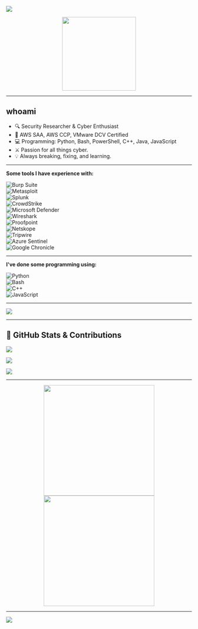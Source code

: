 
[![](https://readme-typing-svg.herokuapp.com?font=Fira+Code&size=20&pause=1000&color=F70000&width=600&lines=Cybersecurity+Student+%26+Engineer;Web+Hacking+Enthusiast;CTF+Addict)](https://git.io/typing-svg)


<p align="center">
  <img src="https://media.giphy.com/media/JIX9t2j0ZTN9S/giphy.gif" width="200px">
</p>

---

## **whoami**
- 🔍 Security Researcher & Cyber Enthusiast
- 📜 AWS SAA, AWS CCP, VMware DCV Certified
- 💻 Programming: Python, Bash, PowerShell, C++, Java, JavaScript  
- ⚔️ Passion for all things cyber.  
- 💡 Always breaking, fixing, and learning.


---

**Some tools I have experience with:**

![Burp Suite](https://img.shields.io/badge/Burp_Suite-FF6C37?style=for-the-badge&logo=burp-suite&logoColor=white)  
![Metasploit](https://img.shields.io/badge/Metasploit-Blue?style=for-the-badge&logo=metasploit&logoColor=white)  
![Splunk](https://img.shields.io/badge/Splunk-000000?style=for-the-badge&logo=splunk&logoColor=white)  
![CrowdStrike](https://img.shields.io/badge/CrowdStrike-FF0000?style=for-the-badge)  
![Microsoft Defender](https://img.shields.io/badge/Microsoft_Defender-0078D4?style=for-the-badge&logo=microsoft&logoColor=white)  
![Wireshark](https://img.shields.io/badge/Wireshark-1679A7?style=for-the-badge&logo=wireshark&logoColor=white)  
![Proofpoint](https://img.shields.io/badge/Proofpoint-Email_Security-purple?style=for-the-badge)  
![Netskope](https://img.shields.io/badge/Netskope-Secure_Web_Gateway-0057FF?style=for-the-badge)  
![Tripwire](https://img.shields.io/badge/Tripwire-File_Integrity_Monitoring-FF6C37?style=for-the-badge)  
![Azure Sentinel](https://img.shields.io/badge/Azure_Sentinel-Threat_Intelligence-blue?style=for-the-badge)  
![Google Chronicle](https://img.shields.io/badge/Google_Chronicle-Threat_Hunting-green?style=for-the-badge)  

---


**I've done some programming using:**

![Python](https://img.shields.io/badge/Python-3776AB?style=for-the-badge&logo=python&logoColor=white)  
![Bash](https://img.shields.io/badge/Bash-4EAA25?style=for-the-badge&logo=gnubash&logoColor=white)  
![C++](https://img.shields.io/badge/C++-00599C?style=for-the-badge&logo=c%2B%2B&logoColor=white)  
![JavaScript](https://img.shields.io/badge/JavaScript-F7DF1E?style=for-the-badge&logo=javascript&logoColor=black)  


---

![](https://quotes-github-readme.vercel.app/api?type=horizontal&theme=radical)  

---

## 🚀 **GitHub Stats & Contributions**
![](https://github-readme-activity-graph.vercel.app/graph?username=CRXXTIAN&theme=dracula)  

![](https://github-readme-stats.vercel.app/api?username=CRXXTIAN&theme=tokyonight&hide_border=false&include_all_commits=true&count_private=true)  

![](https://github-profile-trophy.vercel.app/?username=CRXXTIAN&theme=tokyonight&no-frame=false&no-bg=false&margin-w=4)  

---

<p align="center">
  <img src="https://i.giphy.com/o0vwzuFwCGAFO.webp" width="300px">
  <img src="https://media.tenor.com/Mfw-y4gYsIkAAAAM/hacker-hamster.gif" width="300px">
</p>

---

![](https://komarev.com/ghpvc/?username=CRXXTIAN&color=blue&style=flat-square)

